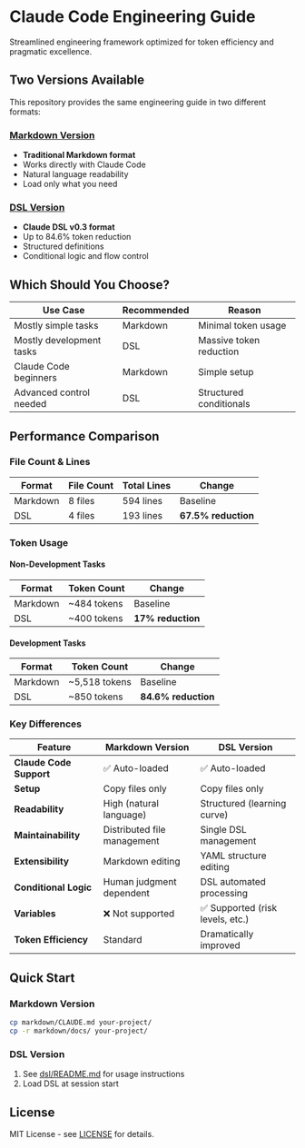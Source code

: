 # Claude Code Engineering Guide

Streamlined engineering framework optimized for token efficiency and pragmatic excellence.

## Two Versions Available

This repository provides the same engineering guide in two different formats:

### [Markdown Version](markdown/)
- **Traditional Markdown format**
- Works directly with Claude Code
- Natural language readability
- Load only what you need

### [DSL Version](dsl/)  
- **Claude DSL v0.3 format**
- Up to 84.6% token reduction
- Structured definitions
- Conditional logic and flow control

## Which Should You Choose?

| Use Case | Recommended | Reason |
|----------|-------------|--------|
| Mostly simple tasks | Markdown | Minimal token usage |
| Mostly development tasks | DSL | Massive token reduction |
| Claude Code beginners | Markdown | Simple setup |
| Advanced control needed | DSL | Structured conditionals |

## Performance Comparison

### File Count & Lines
| Format | File Count | Total Lines | Change |
|--------|------------|-------------|--------|
| Markdown | 8 files | 594 lines | Baseline |
| DSL | 4 files | 193 lines | **67.5% reduction** |

### Token Usage

#### Non-Development Tasks
| Format | Token Count | Change |
|--------|-------------|--------|
| Markdown | ~484 tokens | Baseline |
| DSL | ~400 tokens | **17% reduction** |

#### Development Tasks
| Format | Token Count | Change |
|--------|-------------|--------|
| Markdown | ~5,518 tokens | Baseline |
| DSL | ~850 tokens | **84.6% reduction** |

### Key Differences

| Feature | Markdown Version | DSL Version |
|---------|------------------|-------------|
| **Claude Code Support** | ✅ Auto-loaded | ✅ Auto-loaded |
| **Setup** | Copy files only | Copy files only |
| **Readability** | High (natural language) | Structured (learning curve) |
| **Maintainability** | Distributed file management | Single DSL management |
| **Extensibility** | Markdown editing | YAML structure editing |
| **Conditional Logic** | Human judgment dependent | DSL automated processing |
| **Variables** | ❌ Not supported | ✅ Supported (risk levels, etc.) |
| **Token Efficiency** | Standard | Dramatically improved |

## Quick Start

### Markdown Version
```bash
cp markdown/CLAUDE.md your-project/
cp -r markdown/docs/ your-project/
```

### DSL Version
1. See [dsl/README.md](dsl/README.md) for usage instructions
2. Load DSL at session start

## License

MIT License - see [LICENSE](LICENSE) for details.